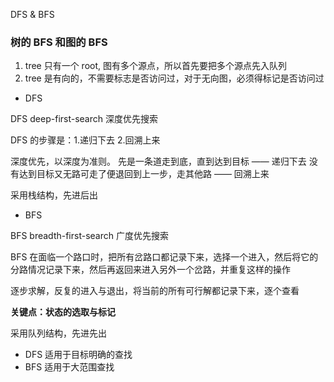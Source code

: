 DFS & BFS

### 树的 BFS 和图的 BFS
1. tree 只有一个 root, 图有多个源点，所以首先要把多个源点先入队列
2. tree 是有向的，不需要标志是否访问过，对于无向图，必须得标记是否访问过


- DFS

DFS deep-first-search 深度优先搜索

DFS 的步骤是：1.递归下去 2.回溯上来 

深度优先，以深度为准则。
先是一条道走到底，直到达到目标 —— 递归下去
没有达到目标又无路可走了便退回到上一步，走其他路 —— 回溯上来

采用栈结构，先进后出

- BFS

BFS breadth-first-search 广度优先搜索

BFS 在面临一个路口时，把所有岔路口都记录下来，选择一个进入，然后将它的分路情况记录下来，然后再返回来进入另外一个岔路，并重复这样的操作

逐步求解，反复的进入与退出，将当前的所有可行解都记录下来，逐个查看

**关键点：状态的选取与标记**

采用队列结构，先进先出

- DFS 适用于目标明确的查找
- BFS 适用于大范围查找